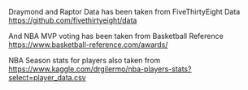 Draymond and Raptor Data has been taken from FiveThirtyEight Data
https://github.com/fivethirtyeight/data

And NBA MVP voting has been taken from Basketball Reference 
https://www.basketball-reference.com/awards/

NBA Season stats for players also taken from 
https://www.kaggle.com/drgilermo/nba-players-stats?select=player_data.csv


